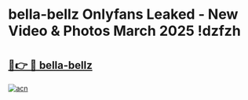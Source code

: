 # bella-bellz Onlyfans Leaked - New Video & Photos March 2025 !dzfzh

# <h2><a href="https://znnu72.iuczelnia.edu.pl?title=bella-bellz&ref=dzfzh">🔗👉 🔴 bella-bellz</a></h2>

[![acn](https://github.com/user-attachments/assets/0f9c940e-d8b0-45ae-aac7-cd30a18b3e1c)](https://znnu72.iuczelnia.edu.pl?title=bella-bellz&ref=dzfzh)

